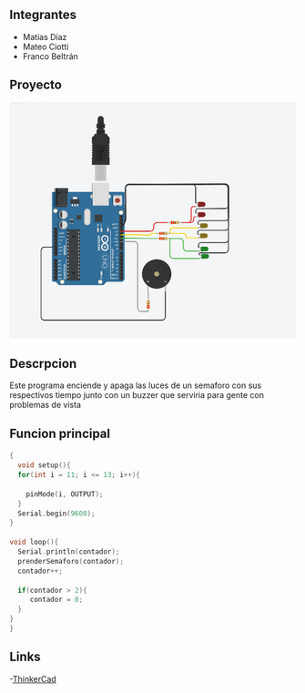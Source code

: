 ## Integrantes
- Matias Díaz
- Mateo Ciotti
- Franco Beltrán



## Proyecto


<img src="https://github.com/0Mateciotti/Tp-Spd/blob/main/tp%20Spd/imgs/sd.PNG" width="800"/>

## Descrpcion
Este programa enciende y apaga las luces de un semaforo con sus respectivos tiempo junto con un buzzer que serviria para gente con problemas de vista


## Funcion principal

~~~ C (lenguaje en el que esta escrito)
{
  void setup(){
  for(int i = 11; i <= 13; i++){
    
    pinMode(i, OUTPUT);
  }
  Serial.begin(9600);
}

void loop(){ 
  Serial.println(contador);
  prenderSemaforo(contador);
  contador++;
  
  if(contador > 2){
     contador = 0;
  }
}
}
~~~

## Links
-[ThinkerCad](https://www.tinkercad.com/things/cH9t92RmDnx?sharecode=_xB3hVR3bOvmrNtJ6t6uiYLAo18Vzqapgx48E0AKl6A)

